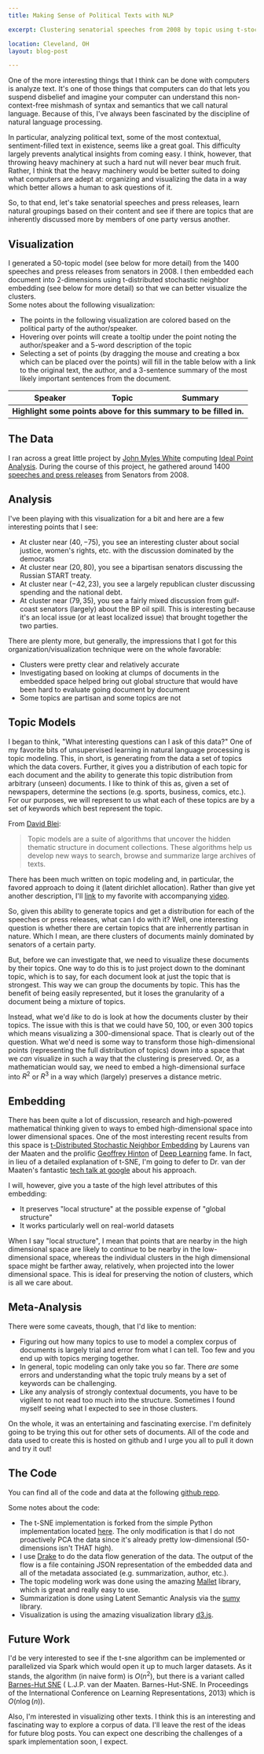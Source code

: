 ```yaml
---
title: Making Sense of Political Texts with NLP

excerpt: Clustering senatorial speeches from 2008 by topic using t-stochastic neighbor embedding and latent dirichlet allocation.

location: Cleveland, OH
layout: blog-post

---
```


One of the more interesting things that I think can be done with computers is analyze text.  It's one of those
things that computers can do that lets you suspend disbelief and imagine your computer can
understand this non-context-free mishmash of syntax and semantics that we call natural language.  Because
of this, I've always been fascinated by the discipline of natural language processing.

In particular, analyzing political text, some of the most contextual, sentiment-filled text in existence, seems
like a great goal.  This difficulty largely prevents analytical insights from coming easy.  I think, however, that
throwing heavy machinery at such a hard nut will never bear much fruit.  Rather, I think that the heavy machinery
would be better suited to doing what computers are adept at: organizing and visualizing the data in a way which
better allows a human to ask questions of it.

So, to that end, let's take senatorial speeches and press releases, learn natural groupings based on their content and see
if there are topics that are inherently discussed more by members of one party versus another.

Visualization
---

I generated a 50-topic model (see below for more detail) from the 1400 speeches and press releases from senators in 2008.  I then embedded each
document into 2-dimensions using t-distributed stochastic neighbor embedding (see below for more detail) so that we can better visualize the clusters.  
Some notes about the following visualization:

* The points in the following visualization are colored based on the political party of the author/speaker.  
* Hovering over points will create a tooltip under the point noting the author/speaker and a 5-word description of the topic
* Selecting a set of points (by dragging the mouse and creating a box which can be placed over the points) will fill in the table below with a link to the original text, the author, and a 3-sentence summary of the most likely important sentences from the document.

<style>
.tooltip {
  position: absolute;
  width: 300px;
  height: 28px;
  pointer-events: none;
}

.brush {
    fill: teal;
    stroke: teal;
    fill-opacity: 0.2;
    stroke-opacity: 0.8;
}
</style>

<link rel="stylesheet" href="files/css/theme.cstella.css">

<script type="text/javascript" src="files/ref_data/senate_data.js"></script>
<script src="//cdnjs.cloudflare.com/ajax/libs/d3/3.4.6/d3.min.js"></script>
<script src="https://rawgit.com/square/crossfilter/master/crossfilter.min.js"></script>
<script src="//ajax.googleapis.com/ajax/libs/jquery/1.8.3/jquery.min.js"></script>
<script src="http://mottie.github.io/tablesorter/js/jquery.tablesorter.js"></script>
<script src="http://mottie.github.io/tablesorter/js/jquery.tablesorter.widgets.js"></script>
<script src="http://mottie.github.io/tablesorter/js/widgets/widget-scroller.js"></script>



<script>
$(document).ready(function() 
    { 
      $("#resultTable").tablesorter( { 
                            theme: "cstella" 
                          , widthFixed: true
                          , showProcessing: true
                          , widgets: ['zebra','uitheme', 'scroller']
                          , widgetOptions : {
                            scroller_height : 200,
                            scroller_barWidth : 17,
                            scroller_jumpToHeader: true,
                            scroller_idPrefix : 's_'
                            }
                          }
                          );

     } 
); 
</script>
<div id="chart">
</div>
<div id="table">
    <table id="resultTable" class="tablesorter">
        <thead>
            <tr>
                <th>Speaker</th>
                <th>Topic</th>
                <th>Summary</th>
            </tr>
        </thead>
      <tbody>
        <tr><td colspan="3"><center><b>Highlight some points above for this summary to be filled in.</b></center></td></tr>
      </tbody>
    </table>
</div>
<script>

var width = 600,
    height = 600,
    margin = 40;

var xScale = d3.scale.linear()
               .range([0, width])
  , xValue = function(d) { return d["x"];} 
  , xMap = function(d) { return xScale(xValue(d));};

var yScale = d3.scale.linear()
                     .range([height, 0])
  , yValue = function(d) { return d["y"];} 
  , yMap = function(d) { return yScale(yValue(d));};
// setup fill color
var cValue = function(d) { return d["party"];}



function get_topic(d) {
    var maxVal = 0;
    var maxIdx = -1;
    var t = d["topics"];
    for(var i = 0;i < t.length;++i)
    {
        if(t[i] > maxVal)
        {
            maxVal = t[i];
            maxIdx = i;
        }        
    }
    return topics[maxIdx];
};

function update_table(points) {
    var tableDiv = document.getElementById('table');
    while(tableDiv.firstChild) { 
        tableDiv.removeChild(tableDiv.firstChild);
    }
    // create elements <table> and a <tbody>
    var tbl     = document.createElement("table");
    tbl.id = 'resultTable';
    tbl.class = 'tablesorter';
    var thead = document.createElement("thead");
    var tr = document.createElement("tr");
    {
        var cell = document.createElement("th");
        var cellText = document.createTextNode('Speaker');
        cell.appendChild(cellText);
        tr.appendChild(cell);
    }
        {
        var cell = document.createElement("th");
        var cellText = document.createTextNode('Topic');
        cell.appendChild(cellText);
        tr.appendChild(cell); 
    }
    {
        var cell = document.createElement("th");
        var cellText = document.createTextNode('Summary');
        cell.appendChild(cellText);
        tr.appendChild(cell);
    }

    thead.appendChild(tr);
    tbl.appendChild(thead);
    var tblBody = document.createElement("tbody");
    for(var i = 0;i < points.length;++i)
    {
         // table row creation
         var row = document.createElement("tr");
         {
             var cell = document.createElement("td");
             var txt = '<a href="https://raw.githubusercontent.com/cestella/senate_speech_investigation/master/senate_speeches/' + points[i]['speech'] + '">' + points[i]['politician'] + '</a>';
             cell.innerHTML = txt;
             row.appendChild(cell);
         }
         {
             var d = points[i];
             var cell = document.createElement("td");
             var txt = '';
             var topic = get_topic(d);
             for(var j = 0;j < topic.length;++j)
             {
                txt += topic[j] + ' ';
                if(j > 0 && j % 2 == 0)
                {
                  txt += '<br>';
                }
             }    
             cell.innerHTML = txt;
             cell.appendChild(cellText);
             row.appendChild(cell);
         }
         {
             var cell = document.createElement("td");    
             var txt = '' + points[i]['summary'] + '';
             cell.innerHTML = txt; 
             row.appendChild(cell);
         }

        tblBody.appendChild(row);
    }
    
    tbl.appendChild(tblBody);
    tableDiv.appendChild(tbl);
    $("#resultTable").tablesorter( { 
                            theme: "cstella" 
                          , widthFixed: true
                          , showProcessing: true
                          , widgets: ['zebra','uitheme', 'scroller']
                          , widgetOptions : {
                            scroller_height : 500,
                            scroller_barWidth : 17,
                            scroller_jumpToHeader: true,
                            scroller_idPrefix : 's_'
                            }
                          }
                          );
}
// don't want dots overlapping axis, so add in buffer to data domain 
xScale.domain([d3.min(data, xValue)-1, d3.max(data, xValue)+1]);
yScale.domain([d3.min(data, yValue)-1, d3.max(data, yValue)+1]);

var xAxis = d3.svg.axis()
    .scale(xScale)
    .orient('bottom');

var yAxis = d3.svg.axis()
    .scale(yScale)
    .orient('left');

var brush = d3.svg.brush()
    .x(xScale)
    .y(yScale);
// add the tooltip area to the webpage
var tooltip = d3.select("#chart").append("div")
    .attr("class", "tooltip")
    .style("opacity", 0);

var svg = d3.select('#chart')
    .append('svg')
    .attr('width', width+2*margin)
    .attr('height', height+2*margin)
    .append('g')
    .attr('transform', 'translate('+margin+','+margin+')');

svg.append('g')
    .attr('class', 'x axis')
    .attr('transform', 'translate(0,'+height+')')
    .call(xAxis);

svg.append('g')
    .attr('class', 'y axis')
    .call(yAxis);

 svg.append('g')
    .attr('class', 'brush')
    .call(brush);

var xf = crossfilter(data);
var xDim = xf.dimension(xValue);
var yDim = xf.dimension(yValue);

brush.on('brush', function() {
    var extent = brush.extent(),
        xExtent = [extent[0][0], extent[1][0]],
        yExtent = [extent[0][1], extent[1][1]];
    xDim.filterRange(xExtent);
    yDim.filterRange(yExtent);
    update_table(xDim.top(Infinity));
   // console.log(xDim.top(Infinity));
   // updateDots();
});

function updateDots() {
    var dots = svg.selectAll('.dot')
        .data(xDim.top(Infinity));
    
    dots.enter().append('circle')
        .attr('class', 'dot')
        .attr('r', 3)
        .attr('fill', cValue)
        .on("mouseover", function(d) {
          tooltip.transition()
               .duration(200)
               .style("opacity", .9);
          tooltip.html("" + get_topic(d) + "<br>" + d["politician"]) 
               .style("left", (d3.event.pageX + 5) + "px")
               .style("top", (d3.event.pageY - 28) + "px");
      })
    ;
    
    dots
        .attr('cx', xMap)
        .attr('cy', yMap);
    
    dots.exit().remove();
}

updateDots();

</script>

The Data
---
I ran across a great little project by [John Myles White](https://github.com/johnmyleswhite) computing [Ideal Point Analysis](http://jackman.stanford.edu/blog/?p=2084).
During the course of this project, he gathered around 1400 [speeches and press releases](https://github.com/johnmyleswhite/senate_analyses/tree/master/raw_speeches_and_press_releases) from Senators from 2008.

Analysis
---

I've been playing with this visualization for a bit and here are a few interesting points that I see:

* At cluster near $(40, -75)$, you see an interesting cluster about social justice, women's rights, etc. with the discussion dominated by the democrats
* At cluster near $(20, 80)$, you see a bipartisan senators discussing the Russian START treaty.
* At cluster near $(-42, 23)$, you see a largely republican cluster discussing spending and the national debt.
* At cluster near $(79, 35)$, you see a fairly mixed discussion from gulf-coast senators (largely) about the BP oil spill.  This is interesting because it's an local issue (or at least localized issue) that brought together the two parties.

There are plenty more, but generally, the impressions that I got for this organization/visualization technique were on the whole favorable:

* Clusters were pretty clear and relatively accurate
* Investigating based on looking at clumps of documents in the embedded space helped bring out global structure that would have been hard to evaluate going document by document
* Some topics are partisan and some topics are not



Topic Models
---

I began to think, "What interesting questions can I ask of this data?"  One of my favorite bits of unsupervised learning in natural language 
processing is topic modeling.  This, in short, is generating from the data a set of topics which the data covers.  Further, it gives you a 
distribution of each topic for each document and the ability to generate this topic distribution from arbitrary (unseen) documents.  I like to 
think of this as, given a set of newspapers, determine the sections (e.g. sports, business, comics, etc.).  For our purposes, we will represent 
to us what each of these topics are by a set of keywords which best represent the topic.

From [David Blei](http://www.cs.princeton.edu/~blei/topicmodeling.html):

>Topic models are a suite of algorithms that uncover the hidden thematic structure in document collections. These algorithms help us develop new ways to search, browse and summarize large archives of texts.

There has been much written on topic modeling and, in particular, the favored approach to doing it (latent dirichlet allocation).  Rather than give yet another description, I'll [link](http://www.cs.princeton.edu/~blei/papers/Blei2012.pdf) to my favorite with accompanying [video](http://www.youtube.com/watch?v=7BMsuyBPx90).

So, given this ability to generate topics and get a distribution for each of the speeches or press releases, what can I do with it?  Well, one interesting question is whether there are certain topics that are inherrently partisan in nature.  Which I mean, are there clusters of documents mainly dominated by senators of a certain party.

But, before we can investigate that, we need to visualize these documents by their topics.  One way to do this is to just project down to the dominant topic, which is to say, for each document look at just the topic that is strongest.  This way we can group the documents by topic.  This has the benefit
of being easily represented, but it loses the granularity of a document being a mixture of topics.

Instead, what we'd *like* to do is look at how the documents cluster by their topics.  The issue with this is that we could have 50, 100, or even 300 topics
which means visualizing a 300-dimensional space.  That is clearly out of the question.  What we'd need is some way to transform those high-dimensional points (representing the full distribution of topics) down into a space that we *can* visualize in such a way that the clustering is preserved.  Or, as a mathematician would say, we need to embed a high-dimensional surface into $R^2$ or $R^3$ in a way which (largely) preserves a distance metric.

Embedding
---

There has been quite a lot of discussion, research and high-powered mathematical thinking given to ways to embed high-dimensional space into lower dimensional spaces.  One of the most interesting recent results from this space is [t-Distributed Stochastic Neighbor Embedding](http://homepage.tudelft.nl/19j49/t-SNE.html) by Laurens van der Maaten and the prolific [Geoffrey Hinton](http://www.cs.toronto.edu/~hinton/) of [Deep Learning](http://deeplearning.net/) fame.  In fact, in lieu of a detailed explanation of t-SNE, I'm going to defer to Dr. van der Maaten's fantastic [tech talk at google](https://www.youtube.com/watch?v=RJVL80Gg3lA) about his approach.  

I will, however, give you a taste of the high level attributes of this embedding:

* It preserves "local structure" at the possible expense of "global structure"
* It works particularly well on real-world datasets

When I say "local structure", I mean that points that are nearby in the high dimensional space are likely to continue to be nearby in the low-dimensional space, whereas the individual clusters in the high dimensional space might be farther away, relatively, when projected into the lower dimensional space.  This is ideal for preserving the notion of clusters, which is all we care about.

Meta-Analysis
---

There were some caveats, though, that I'd like to mention:

* Figuring out how many topics to use to model a complex corpus of documents is largely trial and error from what I can tell.  Too few and you end up with topics merging together.
* In general, topic modeling can only take you so far.  There *are* some errors and understanding what the topic truly means by a set of keywords can be challenging.
* Like any analysis of strongly contextual documents, you have to be vigilent to not read too much into the structure.  Sometimes I found myself seeing what I expected to see in those clusters.

On the whole, it was an entertaining and fascinating exercise.  I'm definitely going to be trying this out for other sets of documents.
All of the code and data used to create this is hosted on github and I urge you all to pull it down and try it out!

The Code
---
You can find all of the code and data at the following [github repo](https://github.com/cestella/senate_speech_investigation).

Some notes about the code:

* The t-SNE implementation is forked from the simple Python implementation located [here](http://homepage.tudelft.nl/19j49/t-SNE_files/tsne_python.zip).  The only modification is that I do not proactively PCA the data since it's already pretty low-dimensional (50-dimensions isn't THAT high).
* I use [Drake](https://github.com/Factual/drake) to do the data flow generation of the data.  The output of the flow is a file containing JSON representation of the embedded data and all of the metadata associated (e.g. summarization, author, etc.).
* The topic modeling work was done using the amazing [Mallet](http://mallet.cs.umass.edu/) library, which is great and really easy to use.
* Summarization is done using Latent Semantic Analysis via the [sumy](https://pypi.python.org/pypi/sumy) library.
* Visualization is using the amazing visualization library [d3.js](http://d3js.org/).


Future Work
---

I'd be very interested to see if the t-sne algorithm can be implemented or parallelized via Spark which would open it up to much larger datasets.  As it stands, the algorithm (in naive form) is $O(n^2)$, but there is a variant called [Barnes-Hut SNE](http://arxiv.org/abs/1301.3342) ( L.J.P. van der Maaten. Barnes-Hut-SNE. In Proceedings of the International Conference on Learning Representations, 2013) which is $O(n\log(n))$.

Also, I'm interested in visualizing other texts.  I think this is an interesting and fascinating way to explore a corpus of data.  I'll leave the rest of the ideas for future blog posts.  You can expect one describing the challenges of a spark implementation soon, I expect.
